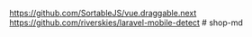 https://github.com/SortableJS/vue.draggable.next
https://github.com/riverskies/laravel-mobile-detect
#   s h o p - m d  
 